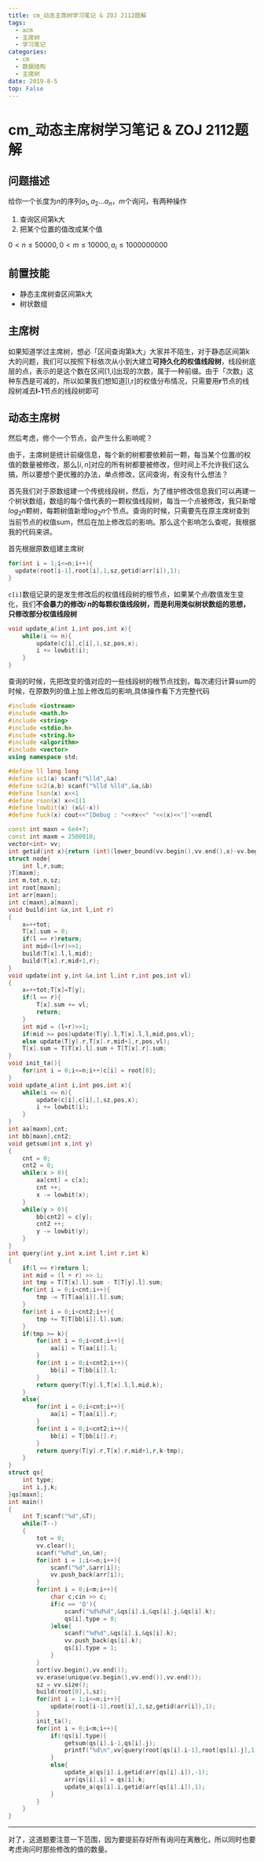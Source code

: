 ```yaml
---
title: cm_动态主席树学习笔记 & ZOJ 2112题解
tags: 
  - acm
  - 主席树
  - 学习笔记
categories:
  - cm
  - 数据结构
  - 主席树
date: 2019-8-5
top: False
---
```

# cm_动态主席树学习笔记 & ZOJ 2112题解


## 问题描述

给你一个长度为$n$的序列$a_{1},a_{2}…a_{n}$，$m$个询问，有两种操作

1. 查询区间第k大
2. 把某个位置的值改成某个值

$0<n\leq 50000,0<m\leq 10000,a_{i}\leq 1000000000$
<!-- more -->
## 前置技能

- 静态主席树查区间第k大
- 树状数组



## 主席树

如果知道学过主席树，想必「区间查询第k大」大家并不陌生，对于静态区间第k大的问题，我们可以按照下标依次从小到大建立**可持久化的权值线段树**，线段树底层的点，表示的是这个数在区间[1,i]出现的次数，属于一种前缀。由于「次数」这种东西是可减的，所以如果我们想知道[l,r]的权值分布情况，只需要用**r**节点的线段树减去**l-1**节点的线段树即可

 ## 动态主席树

然后考虑，修个一个节点，会产生什么影响呢？

由于，主席树是统计前缀信息，每个新的树都要依赖前一颗，每当某个位置$i$的权值的数量被修改，那么$[i,n]$对应的所有树都要被修改，但时间上不允许我们这么搞，所以要想个更优雅的办法，单点修改，区间查询，有没有什么想法？

首先我们对于原数组建一个传统线段树，然后，为了维护修改信息我们可以再建一个树状数组，数组的每个值代表的一颗权值线段树，每当一个点被修改，我只新增$log_{2}n$颗树，每颗树值新增$log_{2}n$个节点。查询的时候，只需要先在原主席树查到当前节点的权值sum，然后在加上修改后的影响。那么这个影响怎么查呢，我根据我的代码来讲。



首先根据原数组建主席树

```c++
for(int i = 1;i<=n;i++){
  update(root[i-1],root[i],1,sz,getid(arr[i]),1);
} 
```



`c[i]`数组记录的是发生修改后的权值线段树的根节点，如果某个点$i$数值发生变化，我们**不会暴力的修改$i~n$的每颗权值线段树，而是利用类似树状数组的思想，只修改部分权值线段树**

```c++
void update_a(int i,int pos,int x){
    while(i <= n){
        update(c[i],c[i],1,sz,pos,x);
        i += lowbit(i);
    }
}
```

查询的时候，先把改变的值对应的一些线段树的根节点找到，每次递归计算sum的时候，在原数列的值上加上修改后的影响,具体操作看下方完整代码

```c++
#include <iostream>
#include <math.h>
#include <string>
#include <stdio.h>
#include <string.h>
#include <algorithm>
#include <vector>
using namespace std;

#define ll long long
#define sc1(a) scanf("%lld",&a)
#define sc2(a,b) scanf("%lld %lld",&a,&b)
#define lson(x) x<<1
#define rson(x) x<<1|1
#define lowbit(x) (x&(-x))
#define fuck(x) cout<<"[Debug : "<<#x<<" "<<(x)<<']'<<endl

const int maxn = 6e4+7;
const int maxm = 2500010;
vector<int> vv;
int getid(int x){return (int)(lower_bound(vv.begin(),vv.end(),x)-vv.begin())+1;}
struct node{
    int l,r,sum;
}T[maxm];
int m,tot,n,sz;
int root[maxn];
int arr[maxn];
int c[maxn],a[maxn];
void build(int &x,int l,int r)
{
    x=++tot;
    T[x].sum = 0;
    if(l == r)return;
    int mid=(l+r)>>1;
    build(T[x].l,l,mid);
    build(T[x].r,mid+1,r);
}
void update(int y,int &x,int l,int r,int pos,int vl)
{
    x=++tot;T[x]=T[y];
    if(l == r){
        T[x].sum += vl;
        return;
    }
    int mid = (l+r)>>1;
    if(mid >= pos)update(T[y].l,T[x].l,l,mid,pos,vl);
    else update(T[y].r,T[x].r,mid+1,r,pos,vl);
    T[x].sum = T[T[x].l].sum + T[T[x].r].sum;
}
void init_ta(){
    for(int i = 0;i<=n;i++)c[i] = root[0];
}
void update_a(int i,int pos,int x){
    while(i <= n){
        update(c[i],c[i],1,sz,pos,x);
        i += lowbit(i);
    }
}
int aa[maxn],cnt;
int bb[maxn],cnt2;
void getsum(int x,int y)
{
    cnt = 0;
    cnt2 = 0;
    while(x > 0){
        aa[cnt] = c[x];
        cnt ++;
        x -= lowbit(x);
    }
    while(y > 0){
        bb[cnt2] = c[y];
        cnt2 ++;
        y -= lowbit(y);
    }
}
int query(int y,int x,int l,int r,int k)
{
    if(l == r)return l;
    int mid = (l + r) >> 1;
    int tmp = T[T[x].l].sum - T[T[y].l].sum;
    for(int i = 0;i<cnt;i++){
        tmp -= T[T[aa[i]].l].sum;
    }
    for(int i = 0;i<cnt2;i++){
        tmp += T[T[bb[i]].l].sum;
    }
    if(tmp >= k){
        for(int i = 0;i<cnt;i++){
            aa[i] = T[aa[i]].l;
        }
        for(int i = 0;i<cnt2;i++){
            bb[i] = T[bb[i]].l;
        }
        return query(T[y].l,T[x].l,l,mid,k);
    }
    else{
        for(int i = 0;i<cnt;i++){
            aa[i] = T[aa[i]].r;
        }
        for(int i = 0;i<cnt2;i++){
            bb[i] = T[bb[i]].r;
        }
        return query(T[y].r,T[x].r,mid+1,r,k-tmp);
    }
}
struct qs{
    int type;
    int i,j,k;
}qs[maxn];
int main()
{
    int T;scanf("%d",&T);
    while(T--)
    {
        tot = 0;
        vv.clear();
        scanf("%d%d",&n,&m);
        for(int i = 1;i<=n;i++){
            scanf("%d",&arr[i]);
            vv.push_back(arr[i]);
        } 
        for(int i = 0;i<m;i++){
            char c;cin >> c;
            if(c == 'Q'){
                scanf("%d%d%d",&qs[i].i,&qs[i].j,&qs[i].k);
                qs[i].type = 0;
            }else{
                scanf("%d%d",&qs[i].i,&qs[i].k);
                vv.push_back(qs[i].k);
                qs[i].type = 1;
            }
        }
        sort(vv.begin(),vv.end());
        vv.erase(unique(vv.begin(),vv.end()),vv.end());
        sz = vv.size();
        build(root[0],1,sz);
        for(int i = 1;i<=n;i++){
            update(root[i-1],root[i],1,sz,getid(arr[i]),1);
        } 
        init_ta();
        for(int i = 0;i<m;i++){
            if(!qs[i].type){
                getsum(qs[i].i-1,qs[i].j);
                printf("%d\n",vv[query(root[qs[i].i-1],root[qs[i].j],1,sz,qs[i].k) - 1]);
            }
            else{
                update_a(qs[i].i,getid(arr[qs[i].i]),-1);
                arr[qs[i].i] = qs[i].k;
                update_a(qs[i].i,getid(arr[qs[i].i]),1);
            }
        }
    }
}
```

---

对了，这道题要注意一下范围，因为要提前存好所有询问在离散化，所以同时也要考虑询问时那些修改的值的数量。


